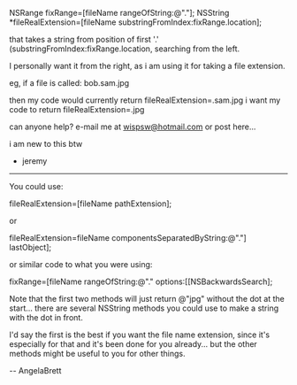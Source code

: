 NSRange  fixRange=[fileName rangeOfString:@"."];
NSString  *fileRealExtension=[fileName substringFromIndex:fixRange.location];

that takes a string from position of first '.' (substringFromIndex:fixRange.location, searching from the left.

I personally want it from the right, as i am using it for taking a file extension.

eg, if a file is called: bob.sam.jpg

then my code would currently return fileRealExtension=.sam.jpg
i want my code to return fileRealExtension=.jpg

can anyone help?
e-mail me at wispsw@hotmail.com
or post here...

i am new to this btw

- jeremy

----

You could use:

    
fileRealExtension=[fileName pathExtension];


or 
    
fileRealExtension=fileName componentsSeparatedByString:@"."] lastObject];


or similar code to what you were using:
    
fixRange=[fileName rangeOfString:@"." options:[[NSBackwardsSearch];


Note that the first two methods will just return @"jpg" without the dot at the start... there are several NSString methods you could use to make a string with the dot in front.

I'd say the first is the best if you want the file name extension, since it's especially for that and it's been done for you already... but the other methods might be useful to you for other things.

-- AngelaBrett
